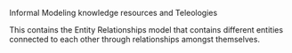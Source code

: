Informal Modeling knowledge resources and Teleologies

This contains the Entity Relationships model that contains different entities connected to each other through relationships amongst themselves.
